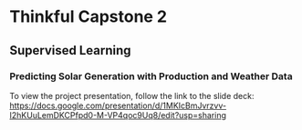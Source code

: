 # Thinkful Capstone 2
## Supervised Learning
### Predicting Solar Generation with Production and Weather Data


To view the project presentation, follow the link to the slide deck: https://docs.google.com/presentation/d/1MKIcBmJvrzvv-I2hKUuLemDKCPfpd0-M-VP4qoc9Uq8/edit?usp=sharing
